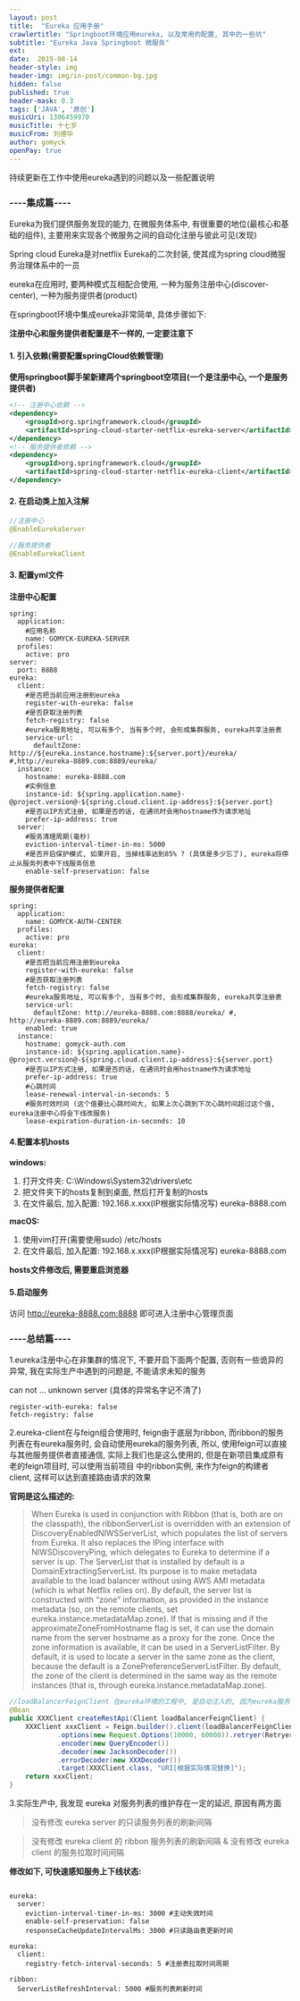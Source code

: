 ```yaml
---
layout: post
title:  "Eureka 应用手册"
crawlertitle: "Springboot环境应用eureka, 以及常用的配置, 其中的一些坑"
subtitle: "Eureka Java Springboot 微服务"
ext:
date:  2019-08-14
header-style: img
header-img: img/in-post/common-bg.jpg
hidden: false
published: true
header-mask: 0.3
tags: ['JAVA', '原创']
musicUri: 1306459970
musicTitle: 十七岁
musicFrom: 刘德华
author: gomyck
openPay: true
---
```


持续更新在工作中使用eureka遇到的问题以及一些配置说明

### ----集成篇----

Eureka为我们提供服务发现的能力, 在微服务体系中, 有很重要的地位(最核心和基础的组件), 主要用来实现各个微服务之间的自动化注册与彼此可见(发现)

Spring cloud Eureka是对netflix Eureka的二次封装, 使其成为spring cloud微服务治理体系中的一员

eureka在应用时, 要两种模式互相配合使用, 一种为服务注册中心(discover-center), 一种为服务提供者(product)

在springboot环境中集成eureka非常简单, 具体步骤如下:

**注册中心和服务提供者配置是不一样的, 一定要注意下**

#### 1. 引入依赖(需要配置springCloud依赖管理)

**使用springboot脚手架新建两个springboot空项目(一个是注册中心, 一个是服务提供者)**

```xml
<!-- 注册中心依赖 -->
<dependency>
    <groupId>org.springframework.cloud</groupId>
    <artifactId>spring-cloud-starter-netflix-eureka-server</artifactId>
</dependency>
<!-- 服务提供者依赖 -->
<dependency>
    <groupId>org.springframework.cloud</groupId>
    <artifactId>spring-cloud-starter-netflix-eureka-client</artifactId>
</dependency>
```

#### 2. 在启动类上加入注解

```java
//注册中心
@EnableEurekaServer

//服务提供者
@EnableEurekaClient
```

#### 3. 配置yml文件

**注册中心配置**

```text
spring:
  application:
    #应用名称
    name: GOMYCK-EUREKA-SERVER
  profiles:
    active: pro
server:
  port: 8888
eureka:
  client:
    #是否把当前应用注册到eureka
    register-with-eureka: false
    #是否获取注册列表
    fetch-registry: false
    #eureka服务地址, 可以有多个, 当有多个时, 会形成集群服务, eureka共享注册表
    service-url:
      defaultZone: http://${eureka.instance.hostname}:${server.port}/eureka/ #,http://eureka-8889.com:8889/eureka/
  instance:
    hostname: eureka-8888.com
    #实例信息
    instance-id: ${spring.application.name}-@project.version@-${spring.cloud.client.ip-address}:${server.port}
    #是否以IP方式注册, 如果是否的话, 在通讯时会用hostname作为请求地址
    prefer-ip-address: true
  server:
    #服务清理周期(毫秒)
    eviction-interval-timer-in-ms: 5000
    #是否开启保护模式, 如果开启, 当掉线率达到85% ? (具体是多少忘了), eureka将停止从服务列表中下线服务信息
    enable-self-preservation: false

```

**服务提供者配置**
```text
spring:
  application:
    name: GOMYCK-AUTH-CENTER
  profiles:
    active: pro
eureka:
  client:
    #是否把当前应用注册到eureka
    register-with-eureka: false
    #是否获取注册列表
    fetch-registry: false
    #eureka服务地址, 可以有多个, 当有多个时, 会形成集群服务, eureka共享注册表
    service-url:
      defaultZone: http://eureka-8888.com:8888/eureka/ #, http://eureka-8889.com:8889/eureka/
    enabled: true
  instance:
    hostname: gomyck-auth.com
    instance-id: ${spring.application.name}-@project.version@-${spring.cloud.client.ip-address}:${server.port}
    #是否以IP方式注册, 如果是否的话, 在通讯时会用hostname作为请求地址
    prefer-ip-address: true
    #心跳时间
    lease-renewal-interval-in-seconds: 5
    #服务时效时间 (这个值要比心跳时间大, 如果上次心跳到下次心跳时间超过这个值, eureka注册中心将会下线改服务)
    lease-expiration-duration-in-seconds: 10

```

#### 4.配置本机hosts

**windows:**

1. 打开文件夹: C:\Windows\System32\drivers\etc
2. 把文件夹下的hosts复制到桌面, 然后打开复制的hosts
3. 在文件最后, 加入配置: 192.168.x.xxx(IP根据实际情况写) eureka-8888.com

**macOS:**

1. 使用vim打开(需要使用sudo)  /etc/hosts
2. 在文件最后, 加入配置: 192.168.x.xxx(IP根据实际情况写) eureka-8888.com

**hosts文件修改后, 需要重启浏览器**

#### 5.启动服务

访问 http://eureka-8888.com:8888 即可进入注册中心管理页面


### ----总结篇----

1.eureka注册中心在非集群的情况下, 不要开启下面两个配置, 否则有一些诡异的异常, 我在实际生产中遇到的问题是, 不能请求未知的服务

can not ... unknown server (具体的异常名字记不清了)

```text
register-with-eureka: false
fetch-registry: false
```

2.eureka-client在与feign组合使用时, feign由于底层为ribbon, 而ribbon的服务列表在有eureka服务时, 会自动使用eureka的服务列表,
所以, 使用feign可以直接与其他服务提供者直接通信, 实际上我们也是这么使用的, 但是在新项目集成原有老的feign项目时, 可以使用当前项目
中的ribbon实例, 来作为feign的构建者client, 这样可以达到直接路由请求的效果

**官网是这么描述的:**

> When Eureka is used in conjunction with Ribbon (that is, both are on the classpath), the ribbonServerList is overridden with an extension of DiscoveryEnabledNIWSServerList, which populates the list of servers from Eureka. It also replaces the IPing interface with NIWSDiscoveryPing, which delegates to Eureka to determine if a server is up. The ServerList that is installed by default is a DomainExtractingServerList. Its purpose is to make metadata available to the load balancer without using AWS AMI metadata (which is what Netflix relies on). By default, the server list is constructed with “zone” information, as provided in the instance metadata (so, on the remote clients, set eureka.instance.metadataMap.zone). If that is missing and if the approximateZoneFromHostname flag is set, it can use the domain name from the server hostname as a proxy for the zone. Once the zone information is available, it can be used in a ServerListFilter. By default, it is used to locate a server in the same zone as the client, because the default is a ZonePreferenceServerListFilter. By default, the zone of the client is determined in the same way as the remote instances (that is, through eureka.instance.metadataMap.zone).

```java
//loadBalancerFeignClient 在eureka环境的工程中, 是自动注入的, 因为eureka服务中也存在ribbon实例
@Bean
public XXXClient createRestApi(Client loadBalancerFeignClient) {
    XXXClient xxxClient = Feign.builder().client(loadBalancerFeignClient)
            .options(new Request.Options(10000, 60000)).retryer(Retryer.NEVER_RETRY)
            .encoder(new QueryEncoder())
            .decoder(new JacksonDecoder())
            .errorDecoder(new XXXDecoder())
            .target(XXXClient.class, "URI[根据实际情况替换]");
    return xxxClient;
}

```

3.实际生产中, 我发现 eureka 对服务列表的维护存在一定的延迟, 原因有两方面

> 没有修改 eureka server 的只读服务列表的刷新间隔

> 没有修改 eureka client 的 ribbon 服务列表的刷新间隔 & 没有修改 eureka client 的服务拉取时间间隔

**修改如下, 可快速感知服务上下线状态:**
```text

eureka:
  server:
    eviction-interval-timer-in-ms: 3000 #主动失效时间
    enable-self-preservation: false
    responseCacheUpdateIntervalMs: 3000 #只读路由表更新时间

eureka:
  client:
    registry-fetch-interval-seconds: 5 #注册表拉取时间周期

ribbon:
  ServerListRefreshInterval: 5000 #服务列表刷新时间

```

